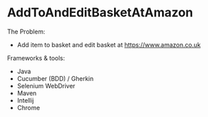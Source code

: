 # AddToAndEditBasketAtAmazon

The Problem: 
- Add item to basket and edit basket at ​https://www.amazon.co.uk

Frameworks & tools:
- Java
- Cucumber (BDD) / Gherkin
- Selenium WebDriver
- Maven
- Intellij
- Chrome
